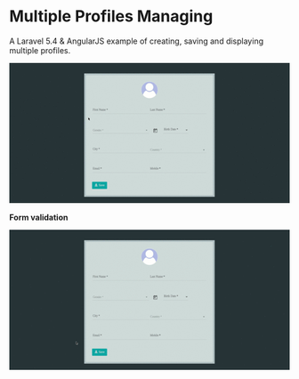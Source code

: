 # Multiple Profiles Managing
A Laravel 5.4 &amp; AngularJS example of creating, saving and displaying multiple profiles.

![Starting Screen](https://github.com/KawtharE/MultipleProfilesManaging/blob/master/assets/Screencast%202018-01-12%2014_29_44.gif)

**Form validation**

![Starting Screen](https://github.com/KawtharE/MultipleProfilesManaging/blob/master/assets/Screencast%202018-01-12%2015_57_09.gif)
